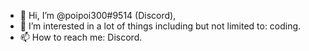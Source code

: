 - 👋 Hi, I’m @poipoi300#9514 (Discord),
- 👀 I’m interested in a lot of things including but not limited to: coding.
- 📫 How to reach me: Discord.

<!---
poipoi300/poipoi300 is a ✨ special ✨ repository because its `README.md` (this file) appears on your GitHub profile.
You can click the Preview link to take a look at your changes.
--->
